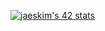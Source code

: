 
   
   [![jaeskim's 42 stats](https://badge42.herokuapp.com/api/stats/vahemere)](https://github.com/JaeSeoKim/badge42)

              
